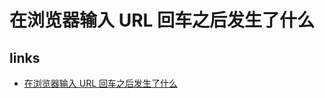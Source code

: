 # 在浏览器输入 URL 回车之后发生了什么

## links

- [在浏览器输入 URL 回车之后发生了什么](https://juejin.im/post/5d5e795ff265da03e275f29e)
